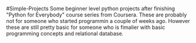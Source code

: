 #Simple-Projects
Some beginner level python projects after finishing "Python for Everybody" course series from Coursera.
These are probably not for someone who started programmin a couple of weeks ago. However these are still pretty basic for someone who is fimalier with basic programming concepts and relational database.
